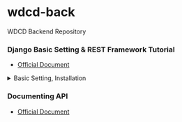 # wdcd-back
WDCD Backend Repository

### Django Basic Setting & REST Framework Tutorial
- [Official Document](https://www.django-rest-framework.org/tutorial/1-serialization/)
<details>
  <summary> Basic Setting, Installation </summary>
  
  - `python3 -m venv myvenv`
  - `. myvenv/Scripts/activate`
  - `pip install django`
  - `pip install djangorestframework`
  - `pip install pygments`
  
  
</details>

### Documenting API
- [Official Document](https://www.django-rest-framework.org/topics/documenting-your-api/)
